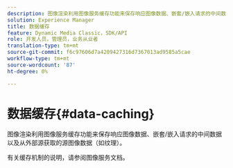 ```yaml
---
description: 图像渲染利用图像服务缓存功能来保存响应图像数据、嵌套/嵌入请求的中间数据以及从外部源获取的源图像数据（如纹理）。
solution: Experience Manager
title: 数据缓存
feature: Dynamic Media Classic，SDK/API
role: 开发人员，管理员，业务从业者
translation-type: tm+mt
source-git-commit: f6c97606d7a4209427316d7367013ad9585a5cae
workflow-type: tm+mt
source-wordcount: '87'
ht-degree: 0%

---
```



# 数据缓存{#data-caching}

图像渲染利用图像服务缓存功能来保存响应图像数据、嵌套/嵌入请求的中间数据以及从外部源获取的源图像数据（如纹理）。

有关缓存机制的说明，请参阅图像服务文档。
